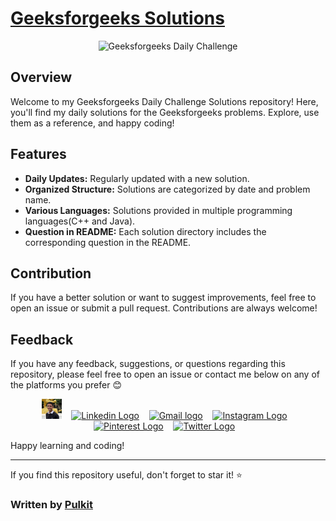 # [Geeksforgeeks Solutions](https://github.com/Pulkit1822/Geeksforgeeks-Practise)

<p align="center">
  <img src="https://img.shields.io/badge/Geeksforgeeks-Daily%20Challenge-brightgreen.svg" alt="Geeksforgeeks Daily Challenge">
</p>

## Overview

Welcome to my Geeksforgeeks Daily Challenge Solutions repository! Here, you'll find my daily solutions for the Geeksforgeeks problems. Explore, use them as a reference, and happy coding!

## Features

- **Daily Updates:** Regularly updated with a new solution.
- **Organized Structure:** Solutions are categorized by date and problem name.
- **Various Languages:** Solutions provided in multiple programming languages(C++ and Java).
- **Question in README:** Each solution directory includes the corresponding question in the README.


## Contribution

If you have a better solution or want to suggest improvements, feel free to open an issue or submit a pull request. Contributions are always welcome!

## Feedback

If you have any feedback, suggestions, or questions regarding this repository, please feel free to open an issue or contact me below on any of the platforms you prefer 😊
<br/>
<p align="center">
  <a href="https://pulkitmathur.me/"><img src="https://github.com/Pulkit1822/Pulkit1822/blob/main/animated-icons/pic.jpeg" alt="portfolio" width="32"></a>&nbsp;&nbsp;&nbsp;
  <a href="https://www.linkedin.com/in/pulkitkmathur/"><img src="https://github.com/TheDudeThatCode/TheDudeThatCode/blob/master/Assets/Linkedin.svg" alt="Linkedin Logo" width="32"></a>&nbsp;&nbsp;&nbsp;
  <a href="mailto:pulkitmathur.me@gmail.com"><img src="https://github.com/TheDudeThatCode/TheDudeThatCode/blob/master/Assets/Gmail.svg" alt="Gmail logo" height="32"></a>&nbsp;&nbsp;&nbsp;
  <a href="https://www.instagram.com/pulkitkumarmathur/"><img src="https://github.com/TheDudeThatCode/TheDudeThatCode/blob/master/Assets/Instagram.svg" alt="Instagram Logo" width="32"></a>&nbsp;&nbsp;&nbsp;
  <a href="https://in.pinterest.com/pulkitkumarmathur/"><img src="https://upload.wikimedia.org/wikipedia/commons/0/08/Pinterest-logo.png?20160129083321" alt="Pinterest Logo" width="32"></a>&nbsp;&nbsp;&nbsp;
  <a href="https://twitter.com/pulkitkmathur"><img src="https://upload.wikimedia.org/wikipedia/commons/5/57/X_logo_2023_%28white%29.png" alt="Twitter Logo" width="32"></a>&nbsp;&nbsp;&nbsp;
</p>



Happy learning and coding!

---

If you find this repository useful, don't forget to star it! ⭐️

### Written by [Pulkit](https://github.com/Pulkit1822)
